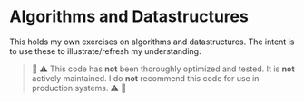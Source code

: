 # Algorithms and Datastructures

This holds my own exercises on algorithms and datastructures. The intent is to use these to illustrate/refresh my understanding.

> :rotating_light: :warning: This code has **not** been thoroughly optimized and tested. It is **not** actively maintained. I do **not** recommend this code for use in production systems. :warning: :rotating_light: